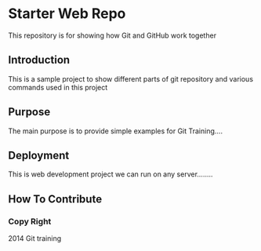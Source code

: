 

# Starter Web Repo

This repository is for showing how Git and GitHub work together

## Introduction

This is a sample project to show different parts of git repository and various commands used in this project

## Purpose 

The main purpose is to provide simple examples for Git Training....

## Deployment

This is web development project we can run on any server........

## How To Contribute

### Copy Right

2014 Git training